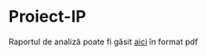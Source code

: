 # Proiect-IP

Raportul de analiză poate fi găsit [aici](https://drive.google.com/file/d/1vXUQMCnzDxOQ4F4NQG_O7JjFTAp1bknp/view?usp=sharing) în format pdf
